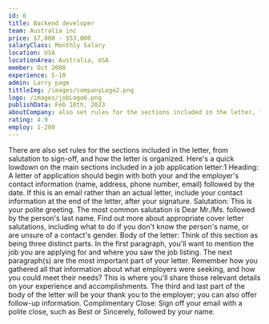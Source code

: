```yaml
---
id: 6
title: Backend developer
team: Australia inc
price: $7,000 - $53,000
salaryClass: Monthly Salary
location: USA
locationArea: Australia, USA
member: Oct 2008
experience: 5-10
admin: Larry page
tittleImg: /images/companyLogo2.png
logo: /images/jobLogo6.png
publishData: Feb 10th, 2023
aboutCompany: also set rules for the sections included in the letter, from salutation to sign-off, and how the letter is organized. Here's a quick lowdown on the main sections included in a job application letter:1 Heading A letter of application should begin with both your and the employer's contact info
rating: 4.9
employ: 1-200
---
```



There are also set rules for the sections included in the letter, from salutation to sign-off, and how the letter is organized. Here's a quick lowdown on the main sections included in a job application letter:1 Heading: A letter of application should begin with both your and the employer's contact information (name, address, phone number, email) followed by the date. If this is an email rather than an actual letter, include your contact information at the end of the letter, after your signature. Salutation: This is your polite greeting. The most common salutation is Dear Mr./Ms. followed by the person's last name. Find out more about appropriate cover letter salutations, including what to do if you don't know the person's name, or are unsure of a contact's gender. Body of the letter: Think of this section as being three distinct parts. In the first paragraph, you'll want to mention the job you are applying for and where you saw the job listing. The next paragraph(s) are the most important part of your letter. Remember how you gathered all that information about what employers were seeking, and how you could meet their needs? This is where you'll share those relevant details on your experience and accomplishments.  The third and last part of the body of the letter will be your thank you to the employer; you can also offer follow-up information. Complimentary Close: Sign off your email with a polite close, such as Best or Sincerely, followed by your name.